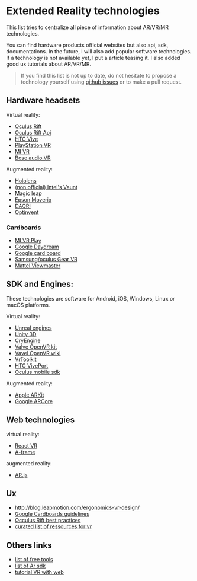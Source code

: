 # Extended Reality technologies

This list tries to centralize all piece of information about AR/VR/MR technologies.

You can find hardware products official websites but also api, sdk, documentations.
In the future, I will also add popular software technologies. If a technology is not available yet,
I put a article teasing it. I also added good ux tutorials about AR/VR/MR.

> If you find this list is not up to date, do not hesitate to propose a technology yourself using [github issues](https://github.com/friedrith/ux-research/issues) or to make a pull request.

## Hardware headsets

Virtual reality:
* [Oculus Rift](https://www.oculus.com/rift/)
* [Oculus Rift Api](https://developer.oculus.com/)
* [HTC Vive](https://www.vive.com/)
* [PlayStation VR](https://www.playstation.com/fr-fr/explore/playstation-vr/)
* [MI VR](http://www.mi.com/en/mivr/)
* [Bose audio VR](https://www.vrfocus.com/2018/03/bose-reveals-ar-audio-platform/)

Augmented reality:
* [Hololens](https://www.microsoft.com/hololens)
* [(non official) Intel's Vaunt](https://www.theverge.com/2018/2/5/16966530/intel-vaunt-smart-glasses-announced-ar-video)
* [Magic leap](https://www.magicleap.com/)
* [Epson Moverio](https://www.epson.fr/products/see-through-mobile-viewer/moverio-bt-300)
* [DAQRI](https://daqri.com/)
* [Optinvent](http://www.optinvent.com/)

### Cardboards

* [MI VR Play](http://www.mi.com/en/mivr1c/)
* [Google Daydream](https://vr.google.com/daydream/)
* [Google card board](https://store.google.com/product/google_cardboard)
* [Samsung/oculus Gear VR](http://www.samsung.com/fr/gearvr/)
* [Mattel Viewmaster](http://www.view-master.com/en-us)

## SDK and Engines:

These technologies are software for Android, iOS, Windows, Linux or macOS platforms.

Virtual reality:
* [Unreal engines](https://www.unrealengine.com/en-US/what-is-unreal-engine-4)
* [Unity 3D](https://unity3d.com)
* [CryEngine](https://www.cryengine.com/user/registration)
* [Valve OpenVR kit](https://github.com/ValveSoftware/openvr)
* [Vavel OpenVR wiki](https://developer.valvesoftware.com/wiki/SteamVR)
* [VrToolkit](https://vrtoolkit.readme.io/)
* [HTC VivePort](https://developer.viveport.com/documents/sdk/en/download.html)
* [Oculus mobile sdk](https://developer.oculus.com/documentation/mobilesdk/latest/concepts/book-intro/)

Augmented reality:
* [Apple ARKit](https://developer.apple.com/arkit/)
* [Google ARCore](https://developers.google.com/ar/discover/)

## Web technologies

virtual reality:
* [React VR](https://facebook.github.io/react-vr/)
* [A-frame](https://aframe.io/)

augmented reality:
* [AR.js](https://github.com/jeromeetienne/AR.js)


## Ux

* http://blog.leapmotion.com/ergonomics-vr-design/
* [Google Cardboards guidelines](https://designguidelines.withgoogle.com/cardboard/)
* [Occulus Rift best practices](https://developer.oculus.com/design/latest/concepts/book-bp/)
* [curated list of ressources for vr](https://www.uxofvr.com/)

## Others links

* [list of free tools](https://makezine.com/2016/03/24/makers-introduction-vr-best-software-tools-free/)
* [list of Ar sdk](https://thinkmobiles.com/blog/best-ar-sdk-review/)
* [tutorial VR with web](https://medium.com/@uiuxlab/5-web-vr-frameworks-to-help-developers-build-interesting-design-b4a03197f1f5)
